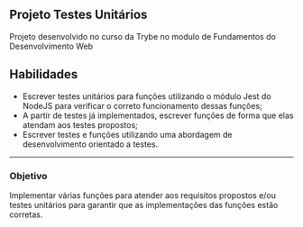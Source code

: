 ## Projeto Testes Unitários 
Projeto desenvolvido no curso da Trybe no modulo de Fundamentos do Desenvolvimento Web

## Habilidades

- Escrever testes unitários para funções utilizando o módulo Jest do NodeJS para verificar o correto funcionamento dessas funções;
- A partir de testes já implementados, escrever funções de forma que elas atendam aos testes propostos;
- Escrever testes e funções utilizando uma abordagem de desenvolvimento orientado a testes.

---

### Objetivo

Implementar várias funções para atender aos requisitos propostos e/ou testes unitários para garantir que as implementações das funções estão corretas.
